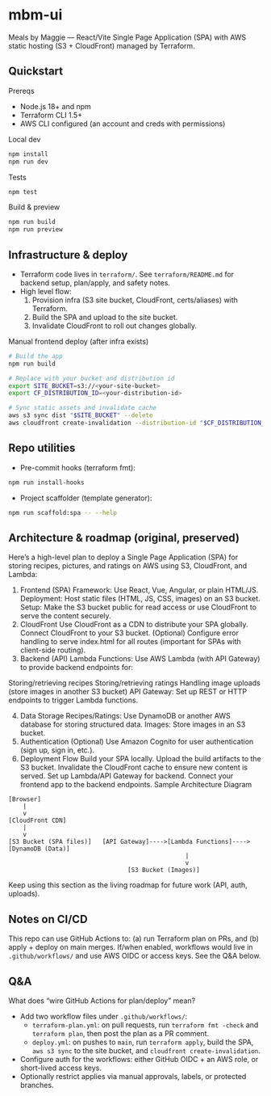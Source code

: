 # mbm-ui

Meals by Maggie — React/Vite Single Page Application (SPA) with AWS static hosting (S3 + CloudFront) managed by Terraform.

## Quickstart

Prereqs
- Node.js 18+ and npm
- Terraform CLI 1.5+
- AWS CLI configured (an account and creds with permissions)

Local dev
```bash
npm install
npm run dev
```

Tests
```bash
npm test
```

Build & preview
```bash
npm run build
npm run preview
```

## Infrastructure & deploy

- Terraform code lives in `terraform/`. See `terraform/README.md` for backend setup, plan/apply, and safety notes.
- High level flow:
   1) Provision infra (S3 site bucket, CloudFront, certs/aliases) with Terraform.
   2) Build the SPA and upload to the site bucket.
   3) Invalidate CloudFront to roll out changes globally.

Manual frontend deploy (after infra exists)
```bash
# Build the app
npm run build

# Replace with your bucket and distribution id
export SITE_BUCKET=s3://<your-site-bucket>
export CF_DISTRIBUTION_ID=<your-distribution-id>

# Sync static assets and invalidate cache
aws s3 sync dist "$SITE_BUCKET" --delete
aws cloudfront create-invalidation --distribution-id "$CF_DISTRIBUTION_ID" --paths '/*'
```

## Repo utilities

- Pre-commit hooks (terraform fmt):
```bash
npm run install-hooks
```

- Project scaffolder (template generator):
```bash
npm run scaffold:spa -- --help
```

## Architecture & roadmap (original, preserved)

Here’s a high-level plan to deploy a Single Page Application (SPA) for storing recipes, pictures, and ratings on AWS using S3, CloudFront, and Lambda:

1. Frontend (SPA)
Framework: Use React, Vue, Angular, or plain HTML/JS.
Deployment: Host static files (HTML, JS, CSS, images) on an S3 bucket.
Setup: Make the S3 bucket public for read access or use CloudFront to serve the content securely.
2. CloudFront
Use CloudFront as a CDN to distribute your SPA globally.
Connect CloudFront to your S3 bucket.
(Optional) Configure error handling to serve index.html for all routes (important for SPAs with client-side routing).
3. Backend (API)
Lambda Functions: Use AWS Lambda (with API Gateway) to provide backend endpoints for:

Storing/retrieving recipes
Storing/retrieving ratings
Handling image uploads (store images in another S3 bucket)
API Gateway: Set up REST or HTTP endpoints to trigger Lambda functions.

4. Data Storage
Recipes/Ratings: Use DynamoDB or another AWS database for storing structured data.
Images: Store images in an S3 bucket.
5. Authentication (Optional)
Use Amazon Cognito for user authentication (sign up, sign in, etc.).
6. Deployment Flow
Build your SPA locally.
Upload the build artifacts to the S3 bucket.
Invalidate the CloudFront cache to ensure new content is served.
Set up Lambda/API Gateway for backend.
Connect your frontend app to the backend endpoints.
Sample Architecture Diagram

```
[Browser] 
    | 
    v
[CloudFront CDN] 
    |
    v
[S3 Bucket (SPA files)]   [API Gateway]---->[Lambda Functions]---->[DynamoDB (Data)]
                                                 | 
                                                 v
                                 [S3 Bucket (Images)]
```

Keep using this section as the living roadmap for future work (API, auth, uploads).

## Notes on CI/CD

This repo can use GitHub Actions to: (a) run Terraform plan on PRs, and (b) apply + deploy on main merges. If/when enabled, workflows would live in `.github/workflows/` and use AWS OIDC or access keys. See the Q&A below.

## Q&A

What does “wire GitHub Actions for plan/deploy” mean?
- Add two workflow files under `.github/workflows/`:
   - `terraform-plan.yml`: on pull requests, run `terraform fmt -check` and `terraform plan`, then post the plan as a PR comment.
   - `deploy.yml`: on pushes to `main`, run `terraform apply`, build the SPA, `aws s3 sync` to the site bucket, and `cloudfront create-invalidation`.
- Configure auth for the workflows: either GitHub OIDC + an AWS role, or short-lived access keys.
- Optionally restrict applies via manual approvals, labels, or protected branches.

